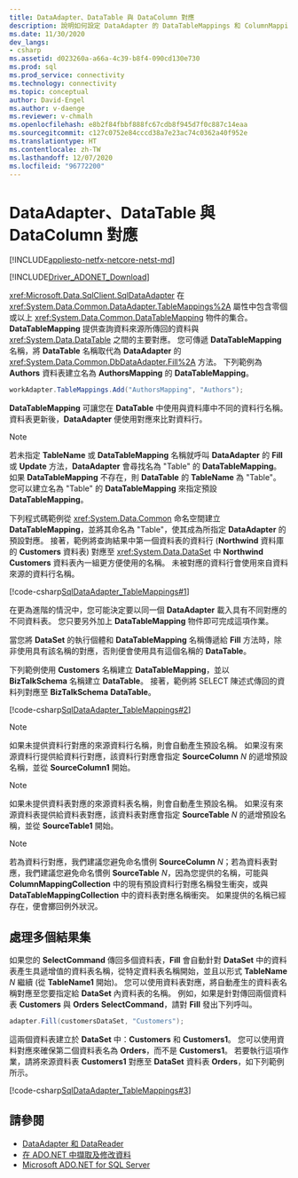 ```yaml
---
title: DataAdapter、DataTable 與 DataColumn 對應
description: 說明如何設定 DataAdapter 的 DataTableMappings 和 ColumnMappings。
ms.date: 11/30/2020
dev_langs:
- csharp
ms.assetid: d023260a-a66a-4c39-b8f4-090cd130e730
ms.prod: sql
ms.prod_service: connectivity
ms.technology: connectivity
ms.topic: conceptual
author: David-Engel
ms.author: v-daenge
ms.reviewer: v-chmalh
ms.openlocfilehash: e8b2f84fbbf888fc67cdb8f945d7f0c887c14eaa
ms.sourcegitcommit: c127c0752e84cccd38a7e23ac74c0362a40f952e
ms.translationtype: HT
ms.contentlocale: zh-TW
ms.lasthandoff: 12/07/2020
ms.locfileid: "96772200"
---
```

# <a name="dataadapter-datatable-and-datacolumn-mappings"></a>DataAdapter、DataTable 與 DataColumn 對應

[!INCLUDE[appliesto-netfx-netcore-netst-md](../../includes/appliesto-netfx-netcore-netst-md.md)]

[!INCLUDE[Driver_ADONET_Download](../../includes/driver_adonet_download.md)]

<xref:Microsoft.Data.SqlClient.SqlDataAdapter> 在 <xref:System.Data.Common.DataAdapter.TableMappings%2A> 屬性中包含零個或以上 <xref:System.Data.Common.DataTableMapping> 物件的集合。 **DataTableMapping** 提供查詢資料來源所傳回的資料與 <xref:System.Data.DataTable> 之間的主要對應。 您可傳遞 **DataTableMapping** 名稱，將 **DataTable** 名稱取代為 **DataAdapter** 的 <xref:System.Data.Common.DbDataAdapter.Fill%2A> 方法。 下列範例為 **Authors** 資料表建立名為 **AuthorsMapping** 的 **DataTableMapping**。

```csharp
workAdapter.TableMappings.Add("AuthorsMapping", "Authors");
```

**DataTableMapping** 可讓您在 **DataTable** 中使用與資料庫中不同的資料行名稱。 資料表更新後，**DataAdapter** 便使用對應來比對資料行。

> [!NOTE]
> 若未指定 **TableName** 或 **DataTableMapping** 名稱就呼叫 **DataAdapter** 的 **Fill** 或 **Update** 方法，**DataAdapter** 會尋找名為 "Table" 的 **DataTableMapping**。 如果 **DataTableMapping** 不存在，則 **DataTable** 的 **TableName** 為 "Table"。 您可以建立名為 "Table" 的 **DataTableMapping** 來指定預設 **DataTableMapping**。

下列程式碼範例從 <xref:System.Data.Common> 命名空間建立 **DataTableMapping**，並將其命名為 "Table"，使其成為所指定 **DataAdapter** 的預設對應。 接著，範例將查詢結果中第一個資料表的資料行 (**Northwind** 資料庫的 **Customers** 資料表) 對應至 <xref:System.Data.DataSet> 中 **Northwind Customers** 資料表內一組更方便使用的名稱。 未被對應的資料行會使用來自資料來源的資料行名稱。

[!code-csharp[SqlDataAdapter_TableMappings#1](~/../sqlclient/doc/samples/SqlDataAdapter_TableMappings.cs#1)]

在更為進階的情況中，您可能決定要以同一個 **DataAdapter** 載入具有不同對應的不同資料表。 您只要另外加上 **DataTableMapping** 物件即可完成這項作業。

當您將 **DataSet** 的執行個體和 **DataTableMapping** 名稱傳遞給 **Fill** 方法時，除非使用具有該名稱的對應，否則便會使用具有這個名稱的 **DataTable**。

下列範例使用 **Customers** 名稱建立 **DataTableMapping**，並以 **BizTalkSchema** 名稱建立 **DataTable**。 接著，範例將 SELECT 陳述式傳回的資料列對應至 **BizTalkSchema** **DataTable**。

[!code-csharp[SqlDataAdapter_TableMappings#2](~/../sqlclient/doc/samples/SqlDataAdapter_TableMappings.cs#2)]

> [!NOTE]
> 如果未提供資料行對應的來源資料行名稱，則會自動產生預設名稱。 如果沒有來源資料行提供給資料行對應，該資料行對應會指定 **SourceColumn** *N* 的遞增預設名稱，並從 **SourceColumn1** 開始。

> [!NOTE]
> 如果未提供資料表對應的來源資料表名稱，則會自動產生預設名稱。 如果沒有來源資料表提供給資料表對應，該資料表對應會指定 **SourceTable** *N* 的遞增預設名稱，並從 **SourceTable1** 開始。

> [!NOTE]
> 若為資料行對應，我們建議您避免命名慣例 **SourceColumn** *N*；若為資料表對應，我們建議您避免命名慣例 **SourceTable** *N*，因為您提供的名稱，可能與 **ColumnMappingCollection** 中的現有預設資料行對應名稱發生衝突，或與 **DataTableMappingCollection** 中的資料表對應名稱衝突。 如果提供的名稱已經存在，便會擲回例外狀況。

## <a name="handle-multiple-result-sets"></a>處理多個結果集

如果您的 **SelectCommand** 傳回多個資料表，**Fill** 會自動針對 **DataSet** 中的資料表產生具遞增值的資料表名稱，從特定資料表名稱開始，並且以形式 **TableName** *N* 繼續 (從 **TableName1** 開始)。 您可以使用資料表對應，將自動產生的資料表名稱對應至您要指定給 **DataSet** 內資料表的名稱。 例如，如果是針對傳回兩個資料表 **Customers** 與 **Orders** **SelectCommand**，請對 **Fill** 發出下列呼叫。

```csharp
adapter.Fill(customersDataSet, "Customers");
```

這兩個資料表建立於 **DataSet** 中：**Customers** 和 **Customers1**。 您可以使用資料對應來確保第二個資料表名為 **Orders**，而不是 **Customers1**。 若要執行這項作業，請將來源資料表 **Customers1** 對應至 **DataSet** 資料表 **Orders**，如下列範例所示。

[!code-csharp[SqlDataAdapter_TableMappings#3](~/../sqlclient/doc/samples/SqlDataAdapter_TableMappings.cs#3)]

## <a name="see-also"></a>請參閱

- [DataAdapter 和 DataReader](dataadapters-datareaders.md)
- [在 ADO.NET 中擷取及修改資料](retrieving-modifying-data.md)
- [Microsoft ADO.NET for SQL Server](microsoft-ado-net-sql-server.md)
